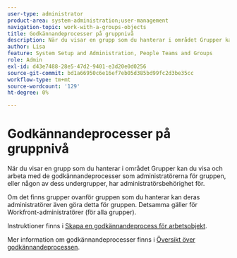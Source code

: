 ```yaml
---
user-type: administrator
product-area: system-administration;user-management
navigation-topic: work-with-a-groups-objects
title: Godkännandeprocesser på gruppnivå
description: När du visar en grupp som du hanterar i området Grupper kan du visa och arbeta med de godkännandeprocesser som administratörerna för gruppen, eller någon av dess undergrupper, har administratörsbehörighet för.
author: Lisa
feature: System Setup and Administration, People Teams and Groups
role: Admin
exl-id: d43e7488-28e5-47d2-9401-e3d20e0d0256
source-git-commit: bd1a66950c6e16ef7eb05d385bd99fc2d3be35cc
workflow-type: tm+mt
source-wordcount: '129'
ht-degree: 0%

---
```


# Godkännandeprocesser på gruppnivå

När du visar en grupp som du hanterar i området Grupper kan du visa och arbeta med de godkännandeprocesser som administratörerna för gruppen, eller någon av dess undergrupper, har administratörsbehörighet för.

Om det finns grupper ovanför gruppen som du hanterar kan deras administratörer även göra detta för gruppen. Detsamma gäller för Workfront-administratörer (för alla grupper).

Instruktioner finns i [Skapa en godkännandeprocess för arbetsobjekt](../../../administration-and-setup/customize-workfront/configure-approval-milestone-processes/create-approval-processes.md).

Mer information om godkännandeprocesser finns i [Översikt över godkännandeprocessen](../../../review-and-approve-work/manage-approvals/approval-process-in-workfront.md).
